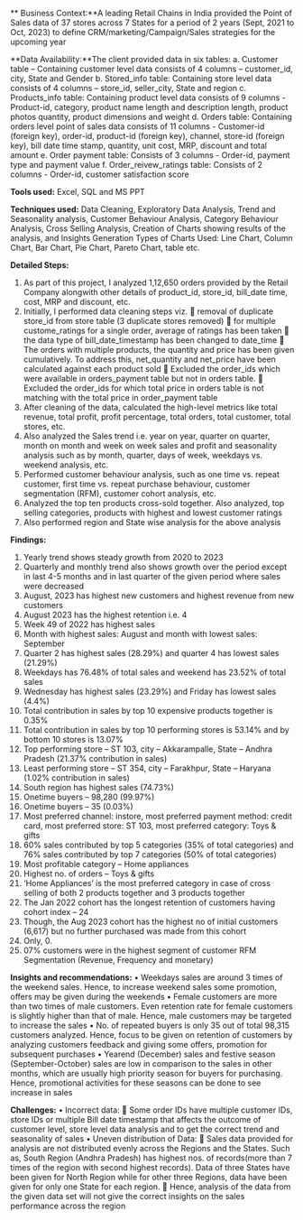 ** Business Context:**A leading Retail Chains in India provided the Point of Sales data of 37 stores across 7 States for a period of 2 years (Sept, 2021 to Oct, 2023) to define CRM/marketing/Campaign/Sales strategies for the upcoming year

**Data Availability:**The client provided data in six tables:
a.	Customer table – Containing customer level data consists of 4 columns – customer_id, city, State and Gender
b.	Stored_info table: Containing store level data consists of 4 columns – store_id, seller_city, State and region
c.	Products_info table: Containing product level data consists of 9 columns - Product-id, category, product name length and description length, product photos quantity, product dimensions and weight
d.	Orders table: Containing orders level point of sales data consists of 11 columns - Customer-id (foreign key), order-id, product-id (foreign key), channel, store-id (foreign key), bill date time stamp, quantity, unit cost, MRP, discount and total amount
e.	Order payment table: Consists of 3 columns - Order-id, payment type and payment value
f.	Order_reivew_ratings table: Consists of 2 columns - Order-id, customer satisfaction score

**Tools used:** Excel, SQL and MS PPT

**Techniques used:** Data Cleaning, Exploratory Data Analysis, Trend and Seasonality analysis, Customer Behaviour Analysis, Category Behaviour Analysis, Cross Selling Analysis, Creation of Charts showing results of the analysis, and Insights Generation
Types of Charts Used: Line Chart, Column Chart, Bar Chart, Pie Chart, Pareto Chart, table etc.

**Detailed Steps:**
1.	As part of this project, I analyzed 1,12,650 orders provided by the Retail Company alongwith other details of product_id, store_id, bill_date time, cost, MRP and discount, etc.
2.	Initially, I performed data cleaning steps viz.
	removal of duplicate store_id from store table (3 duplicate stores removed)
	for multiple custome_ratings for a single order, average of ratings has been taken
	the data type of bill_date_timestamp has been changed to date_time
	The orders with multiple products, the quantity and price has been given cumulatively. To address this, net_quantity and net_price have been calculated against each product sold
	Excluded the order_ids which were available in orders_payment table but not in orders table.
	Excluded the order_ids for which total price in orders table is not matching with the total price in order_payment table
3.	After cleaning of the data, calculated the high-level metrics like total revenue, total profit, profit percentage, total orders, total customer, total stores, etc.
4.	Also analyzed the Sales trend i.e. year on year, quarter on quarter, month on month and week on week sales and profit and seasonality analysis such as by month, quarter, days of week, weekdays vs. weekend analysis, etc.
5.	Performed customer behaviour analysis, such as one time vs. repeat customer, first time vs. repeat purchase behaviour, customer segmentation (RFM), customer cohort analysis, etc.
6.	Analyzed the top ten products cross-sold together. Also analyzed, top selling categories, products with highest and lowest customer ratings
7.	Also performed region and State wise analysis for the above analysis

**Findings:**
1.	Yearly trend shows steady growth from 2020 to 2023
2.	Quarterly and monthly trend also shows growth over the period except in last 4-5 months and in last quarter of the given period where sales were decreased
3.	August, 2023 has highest new customers and highest revenue from new customers
4.	August 2023 has the highest retention i.e. 4
5.	Week 49 of 2022 has highest sales
6.	Month with highest sales: August and month with lowest sales: September
7.	Quarter 2 has highest sales (28.29%) and quarter 4 has lowest sales (21.29%)
8.	Weekdays has 76.48% of total sales and weekend has 23.52% of total sales
9.	Wednesday has highest sales (23.29%) and Friday has lowest sales (4.4%)
10.	Total contribution in sales by top 10 expensive products together is 0.35%
11.	Total contribution in sales by top 10 performing stores is 53.14% and by bottom 10 stores is 13.07%
12.	Top performing store – ST 103, city – Akkarampalle, State – Andhra Pradesh (21.37% contribution in sales)
13.	Least performing store – ST 354, city – Farakhpur, State – Haryana (1.02% contribution in sales)
14.	South region has highest sales (74.73%)
15.	Onetime buyers – 98,280 (99.97%)
16.	Onetime buyers – 35 (0.03%)
17.	Most preferred channel: instore, most preferred payment method: credit card, most preferred store: ST 103, most preferred category: Toys & gifts
18.	60% sales contributed by top 5 categories (35% of total categories) and 76% sales contributed by top 7 categories (50% of total categories)
19.	Most profitable category – Home appliances
20.	Highest no. of orders – Toys & gifts
21.	‘Home Appliances’ is the most preferred category in case of cross selling of both 2 products together and 3 products together
22.	The Jan 2022 cohort has the longest retention of customers having cohort index – 24
23.	Though, the Aug 2023 cohort has the highest no of initial customers (6,617) but no further purchased was made from this cohort
24.	Only, 0.
25.	07% customers were in the highest segment of customer RFM Segmentation (Revenue, Frequency and monetary)

**Insights and recommendations:**
•	Weekdays sales are around 3 times of the weekend sales. Hence, to increase weekend sales some promotion, offers may be given during the weekends
•	Female customers are more than two times of male customers. Even retention rate for female customers is slightly higher than that of male. Hence, male customers may be targeted to increase the sales
•	No. of repeated buyers is only 35 out of total 98,315 customers analyzed. Hence, focus to be given on retention of customers by analyzing customers feedback and giving some offers, promotion for subsequent purchases
•	Yearend (December) sales and festive season (September-October) sales are low in comparison to the sales in other months, which are usually high priority season for buyers for purchasing. Hence, promotional activities for these seasons can be done to see increase in sales

**Challenges:**
•	Incorrect data: 
	Some order IDs have multiple customer IDs, store IDs or multiple Bill date timestamp that affects the outcome of customer level, store level data analysis and to get the correct trend and seasonality of sales 
•	Uneven distribution of Data:
	Sales data provided for analysis are not distributed evenly across the Regions and the States. Such as, South Region (Andhra Pradesh) has highest nos. of records(more than 7 times of the region with second highest records). Data of three States have been given for North Region while for other three Regions, data have been given for only one State for each region. 
	Hence, analysis of the data from the given data set will not give the correct insights on the sales performance across the region
